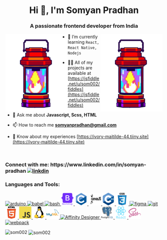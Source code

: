 <h1 align="center">Hi 👋, I'm Somyan Pradhan</h1>
<h3 align="center">A passionate frontend developer from India</h3>
<img alt="coding_img" width="200" align="left" src="https://raw.githubusercontent.com/som002/som002/refs/heads/main/animated_gif_1.gif">
<img alt="coding_img" width="200" align="right" src="https://raw.githubusercontent.com/som002/som002/refs/heads/main/animated_gif_1.gif">

- 🌱 I’m currently learning ```React, React Native, Nodejs```

- 👨‍💻 All of my projects are available at [https://jsfiddle.net/u/som002/fiddles](https://jsfiddle.net/u/som002/fiddles)

- 💬 Ask me about **Javascript, Scss, HTML**

- 📫 How to reach me **somyanpradhan@gmail.com**

- 📄 Know about my experiences [https://ivory-maitilde-44.tiiny.site](https://ivory-maitilde-44.tiiny.site)

<p align="left">
&nbsp;</p>
<h3 align="left">Connect with me: https://www.linkedin.com/in/somyan-pradhan <a href="https://www.linkedin.com/in/somyan-pradhan" target="_blank"><img width="20" alt="linkdin" src="https://upload.wikimedia.org/wikipedia/commons/8/81/LinkedIn_icon.svg"></a></h3>

<p align="left">
</p>
<h3 align="left">Languages and Tools:</h3>
<p align="left"> <a href="https://www.arduino.cc/" target="_blank" rel="noreferrer"> <img src="https://cdn.worldvectorlogo.com/logos/arduino-1.svg" alt="arduino" width="40" height="40"/> </a> <a href="https://babeljs.io/" target="_blank" rel="noreferrer"> <img src="https://www.vectorlogo.zone/logos/babeljs/babeljs-icon.svg" alt="babel" width="40" height="40"/> </a> <a href="https://www.gnu.org/software/bash/" target="_blank" rel="noreferrer"> <img src="https://www.vectorlogo.zone/logos/gnu_bash/gnu_bash-icon.svg" alt="bash" width="40" height="40"/> </a> <a href="https://getbootstrap.com" target="_blank" rel="noreferrer"> <img src="https://raw.githubusercontent.com/devicons/devicon/master/icons/bootstrap/bootstrap-plain-wordmark.svg" alt="bootstrap" width="40" height="40"/> </a> <a href="https://www.cprogramming.com/" target="_blank" rel="noreferrer"> <img src="https://raw.githubusercontent.com/devicons/devicon/master/icons/c/c-original.svg" alt="c" width="40" height="40"/> </a> <a href="https://canvasjs.com" target="_blank" rel="noreferrer"> <img src="https://raw.githubusercontent.com/Hardik0307/Hardik0307/master/assets/canvasjs-charts.svg" alt="canvasjs" width="40" height="40"/> </a> <a href="https://www.w3schools.com/cpp/" target="_blank" rel="noreferrer"> <img src="https://raw.githubusercontent.com/devicons/devicon/master/icons/cplusplus/cplusplus-original.svg" alt="cplusplus" width="40" height="40"/> </a> <a href="https://www.w3schools.com/css/" target="_blank" rel="noreferrer"> <img src="https://raw.githubusercontent.com/devicons/devicon/master/icons/css3/css3-original-wordmark.svg" alt="css3" width="40" height="40"/> </a> <a href="https://www.figma.com/" target="_blank" rel="noreferrer"> <img src="https://www.vectorlogo.zone/logos/figma/figma-icon.svg" alt="figma" width="40" height="40"/> </a> <a href="https://git-scm.com/" target="_blank" rel="noreferrer"> <img src="https://www.vectorlogo.zone/logos/git-scm/git-scm-icon.svg" alt="git" width="40" height="40"/> </a> <a href="https://www.w3.org/html/" target="_blank" rel="noreferrer"> <img src="https://raw.githubusercontent.com/devicons/devicon/master/icons/html5/html5-original-wordmark.svg" alt="html5" width="40" height="40"/> </a> <a href="https://developer.mozilla.org/en-US/docs/Web/JavaScript" target="_blank" rel="noreferrer"> <img src="https://raw.githubusercontent.com/devicons/devicon/master/icons/javascript/javascript-original.svg" alt="javascript" width="40" height="40"/> </a> <a href="https://www.linux.org/" target="_blank" rel="noreferrer"> <img src="https://raw.githubusercontent.com/devicons/devicon/master/icons/linux/linux-original.svg" alt="linux" width="40" height="40"/> </a> <a href="https://www.mysql.com/" target="_blank" rel="noreferrer"> <img src="https://raw.githubusercontent.com/devicons/devicon/master/icons/mysql/mysql-original-wordmark.svg" alt="mysql" width="40" height="40"/> </a> <a href="https://affinity.serif.com/en-gb/designer" target="_blank" rel="noreferrer"> <img src="https://upload.wikimedia.org/wikipedia/commons/3/3c/Affinity_Designer_2-logo.svg" alt="Affinity Designer" width="40" height="40"/> </a> <a href="https://www.postgresql.org" target="_blank" rel="noreferrer"> <img src="https://raw.githubusercontent.com/devicons/devicon/master/icons/postgresql/postgresql-original-wordmark.svg" alt="postgresql" width="40" height="40"/> </a> <a href="https://reactjs.org/" target="_blank" rel="noreferrer"> <img src="https://raw.githubusercontent.com/devicons/devicon/master/icons/react/react-original-wordmark.svg" alt="react" width="40" height="40"/> </a> <a href="https://sass-lang.com" target="_blank" rel="noreferrer"> <img src="https://raw.githubusercontent.com/devicons/devicon/master/icons/sass/sass-original.svg" alt="sass" width="40" height="40"/> </a> <a href="https://webpack.js.org" target="_blank" rel="noreferrer"> <img src="https://webpack.js.org/icon-square-small.9e8aff7a67a5dd20.svg" alt="webpack" width="40" height="40"/> </a> </p>

<p><img align="left" src="https://github-readme-stats.vercel.app/api/top-langs?username=som002&show_icons=true&locale=en&layout=compact" alt="som002" /></p>

<p>&nbsp;<img align="center" src="https://github-readme-stats.vercel.app/api?username=som002&show_icons=true&locale=en" alt="som002" /></p>
